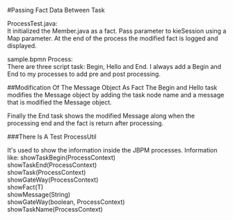 #Passing Fact Data Between Task

ProcessTest.java:<br/>
It initialized the Member.java as a fact.
Pass parameter to kieSession using a Map parameter. At the end of the process the modified fact is logged and displayed.


sample.bpmn Process:<br>
There are three script task: Begin, Hello and End. I always add a Begin and End to my processes to add pre and post processing.<br/> 

##Modification Of The Message Object As Fact
The Begin and Hello task modifies the Message object by adding the task node name and a message that is modified the Message object.<br/>

Finally the End task shows the modified Message along when the processing end and the fact is return after processing.

###There Is A Test ProcessUtil

It's used to show the information inside the JBPM processes. Information like:
showTaskBegin(ProcessContext)<br/>
showTaskEnd(ProcessContext)<br/>
showTask(ProcessContext)<br/>
showGateWay(ProcessContext)<br/>
showFact(T)<br/>
showMessage(String)<br/>
showGateWay(boolean, ProcessContext)<br/>
showTaskName(ProcessContext)<br/>





